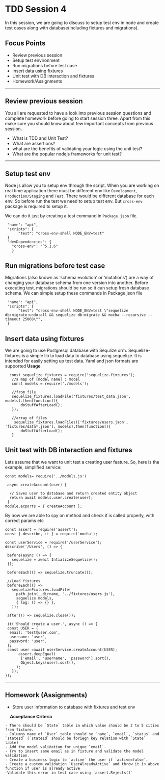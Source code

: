 # TDD Session 4
In this session, we are going to discuss to setup test env in node and create test cases along with database(including fixtures and migrations).

## Focus Points
- Review previous session
- Setup test environment
- Run migrations before test case
- Insert data using fixtures
- Unit test with DB interaction and fixtures
- Homework/Assignments

<hr />

## Review previous session
You all are requested to have a look into previous session questions and complete homework before going to start session three. Apart from this make sure you should know about few important concepts from previous session. 
- What is TDD and Unit Test?
- What are assertions?
- what are the benefits of validating your logic using the unit test?
- What are the popular nodejs frameworks for unit test?

<hr />

## Setup test env
 Node js allow you to setup env through the script. When you are working on real time application there must be different env like `Development`, `Production/Staging` and `Test`. There would be different database for each env. So before run the test we need to setup test env. But `cross-env` package is required to setup it.
 
 We can do it just by creating a test command in `Package.json` file.
 ```{
  "name": "api",
  "scripts": {
       "test": "cross-env-shell NODE_ENV=test"
  }
  "devDependencies": {
    "cross-env": "^5.1.6"
    }
 ```
 
## Run migrations before test case
 Migrations (also known as ‘schema evolution’ or ‘mutations’) are a way of changing your database schema from one version into another.
 Before executing test, migrations should be run so it can setup fresh database schema. We can simple setup these commands in Package.json file 
 ```{
  "name": "api",
  "scripts": {
       "test": "cross-env-shell NODE_ENV=test \"sequelize db:migrate:undo:all && sequelize db:migrate && mocha --recursive --timeout 25000\"",
  }
 ```

## Insert data using fixtures
 We are going to use Postgresql database with Sequlize orm. Sequelize-fixtures is a simple lib to load data to database using sequelize. It is intended for easily setting up test data. Yaml and json formats are supported
 **Usage**
 ```{
   const sequelize_fixtures = require('sequelize-fixtures');
    //a map of [model name] : model
    const models = require('./models');
    
    //from file
    sequelize_fixtures.loadFile('fixtures/test_data.json', models).then(function(){
        doStuffAfterLoad();
    });
    
    //array of files
     sequelize_fixtures.loadFiles(['fixtures/users.json', 'fixtures/data*.json'], models).then(function(){
        doStuffAfterLoad();
    }
 ```
 
 ## Unit test with DB interaction and fixtures
 Lets assume that we want to unit test a creating user feature.
 So, here is the example, simplified service:
 ```
 const models= require('../models.js')
 
  async createAccount(user) {

   // Saves user to database and return created entity object
   return await models.user.create(user);
  } 
module.exports = { createAccount };

 ```
By now we are able to spy on method and check if is called properly, with correct params etc
 ```{
 const assert = require('assert');
 const { describe, it } = require('mocha');
 
 const userService = require('/userService');
 describe('/Users', () => {
 
  before(async () => {
    sequelize = await IntializeSequelize();
  });

  beforeEach(() => sequelize.truncate());
  
  //Load fixtures
  beforeEach(() =>
    sequelizeFixtures.loadFile(
      path.join(__dirname, '../fixtures/users.js'),
      sequelize.models,
      { log: () => {} },
    ));

  after(() => sequelize.close());
  
  it('Should create a user.', async () => {
  const USER = {
   email: 'test@user.com',
   username: 'user',
   password: 'user',   
  };
  const user =await userService.createAccount(USER);
       assert.deepEqual(
        ['email', 'username', 'password'].sort(),
        Object.keys(user).sort(),
      );
    });
});
 ```

<hr />



## Homework (Assignments)
- Store user information to database with fixtures and test env

&nbsp; &nbsp; **Acceptance Criteria**

    - There should be `State` table in which value should be 2 to 5 cities from fixture.
    - Columns name of `User` table should be `name`, `email`, `status` and `stateId` (`stateId` should be foriegn key relation with `State` table)
    - Add the model validation for unique `email`.
    - Try to insert same email as in fixture and validate the model validation.
    - Create a business logic to `active` the user if `active=false`.
    - Create a custom validation `UserAlreadyActive` and throw it in above function if user is already active
    -Validate this error in test case using `assert.Rejects()`





    









